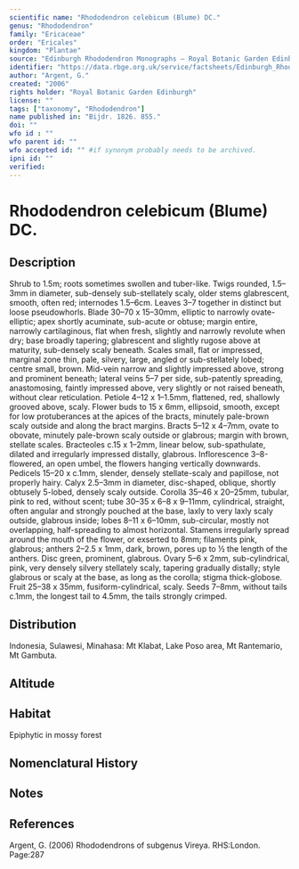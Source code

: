 ```yaml
---
scientific name: "Rhododendron celebicum (Blume) DC."
genus: "Rhododendron"
family: "Ericaceae"
order: "Ericales"
kingdom: "Plantae"
source: "Edinburgh Rhododendron Monographs – Royal Botanic Garden Edinburgh"
identifier: "https://data.rbge.org.uk/service/factsheets/Edinburgh_Rhododendron_Monographs.xhtml"
author: "Argent, G."
created: "2006"
rights holder: "Royal Botanic Garden Edinburgh"
license: ""
tags: ["taxonomy", "Rhododendron"]
name published in: "Bijdr. 1826. 855."
doi: ""
wfo id : ""
wfo parent id: ""
wfo accepted id: "" #if synonym probably needs to be archived.                      
ipni id: ""
verified:
---
```


                       

# Rhododendron celebicum (Blume) DC.

## Description
Shrub to 1.5m; roots sometimes swollen and tuber-like. Twigs rounded, 1.5–3mm in diameter, sub-densely sub-stellately scaly, older stems glabrescent, smooth, often red; internodes 1.5–6cm. Leaves 3–7 together in distinct but loose pseudowhorls. Blade 30–70 x 15–30mm, elliptic to narrowly ovate-elliptic; apex shortly acuminate, sub-acute or obtuse; margin entire, narrowly cartilaginous, flat when fresh, slightly and narrowly revolute when dry; base broadly tapering; glabrescent and slightly rugose above at maturity, sub-densely scaly beneath. Scales small, flat or impressed, marginal zone thin, pale, silvery, large, angled or sub-stellately lobed; centre small, brown. Mid-vein narrow and slightly impressed above, strong and prominent beneath; lateral veins 5–7 per side, sub-patently spreading, anastomosing, faintly impressed above, very slightly or not raised beneath, without clear reticulation. Petiole 4–12 x 1–1.5mm, flattened, red, shallowly grooved above, scaly. Flower buds to 15 x 6mm, ellipsoid, smooth, except for low protuberances at the apices of the bracts, minutely pale-brown scaly outside and along the bract margins. Bracts 5–12 x 4–7mm, ovate to obovate, minutely pale-brown scaly outside or glabrous; margin with brown, stellate scales. Bracteoles c.15 x 1–2mm, linear below, sub-spathulate, dilated and irregularly impressed distally, glabrous. Inflorescence 3–8-flowered, an open umbel, the flowers hanging vertically downwards. Pedicels 15–20 x c.1mm, slender, densely stellate-scaly and papillose, not properly hairy. Calyx 2.5–3mm in diameter, disc-shaped, oblique, shortly obtusely 5-lobed, densely scaly outside. Corolla 35–46 x 20–25mm, tubular, pink to red, without scent; tube 30–35 x 6–8 x 9–11mm, cylindrical, straight, often angular and strongly pouched at the base, laxly to very laxly scaly outside, glabrous inside; lobes 8–11 x 6–10mm, sub-circular, mostly not overlapping, half-spreading to almost horizontal. Stamens irregularly spread around the mouth of the flower, or exserted to 8mm; filaments pink, glabrous; anthers 2–2.5 x 1mm, dark, brown, pores up to ½ the length of the anthers. Disc green, promi­nent, glabrous. Ovary 5–6 x 2mm, sub-cylindrical, pink, very densely silvery stellately scaly, tapering gradually distally; style glabrous or scaly at the base, as long as the corolla; stigma thick-globose. Fruit 25–38 x 35mm, fusiform-cylindrical, scaly. Seeds 7–8mm, without tails c.1mm, the longest tail to 4.5mm, the tails strongly crimped.

## Distribution
Indonesia, Sulawesi, Minahasa: Mt Klabat, Lake Poso area, Mt Rantemario, Mt Gambuta.

## Altitude


## Habitat
Epiphytic in mossy forest

## Nomenclatural History

                       
## Notes


## References

Argent, G. (2006) Rhododendrons of subgenus Vireya. RHS:London. Page:287
